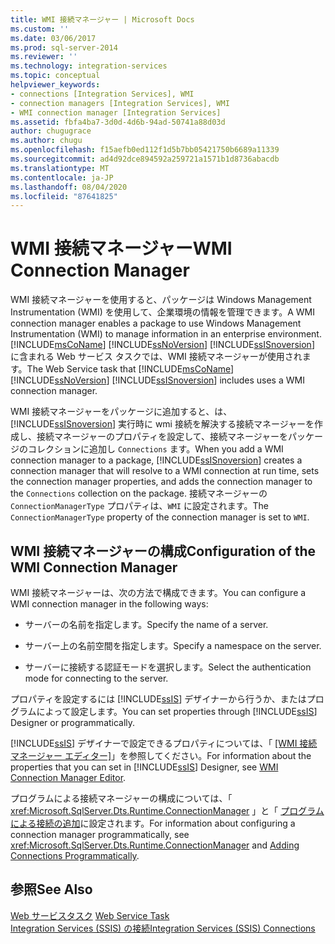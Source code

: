 ```yaml
---
title: WMI 接続マネージャー | Microsoft Docs
ms.custom: ''
ms.date: 03/06/2017
ms.prod: sql-server-2014
ms.reviewer: ''
ms.technology: integration-services
ms.topic: conceptual
helpviewer_keywords:
- connections [Integration Services], WMI
- connection managers [Integration Services], WMI
- WMI connection manager [Integration Services]
ms.assetid: fbfa4ba7-3d0d-4d6b-94ad-50741a88d03d
author: chugugrace
ms.author: chugu
ms.openlocfilehash: f15aefb0ed112f1d5b7bb05421750b6689a11339
ms.sourcegitcommit: ad4d92dce894592a259721a1571b1d8736abacdb
ms.translationtype: MT
ms.contentlocale: ja-JP
ms.lasthandoff: 08/04/2020
ms.locfileid: "87641825"
---
```

# <a name="wmi-connection-manager"></a><span data-ttu-id="fc61c-102">WMI 接続マネージャー</span><span class="sxs-lookup"><span data-stu-id="fc61c-102">WMI Connection Manager</span></span>
  <span data-ttu-id="fc61c-103">WMI 接続マネージャーを使用すると、パッケージは Windows Management Instrumentation (WMI) を使用して、企業環境の情報を管理できます。</span><span class="sxs-lookup"><span data-stu-id="fc61c-103">A WMI connection manager enables a package to use Windows Management Instrumentation (WMI) to manage information in an enterprise environment.</span></span> <span data-ttu-id="fc61c-104">[!INCLUDE[msCoName](../../includes/msconame-md.md)] [!INCLUDE[ssNoVersion](../../includes/ssnoversion-md.md)] [!INCLUDE[ssISnoversion](../../includes/ssisnoversion-md.md)] に含まれる Web サービス タスクでは、WMI 接続マネージャーが使用されます。</span><span class="sxs-lookup"><span data-stu-id="fc61c-104">The Web Service task that [!INCLUDE[msCoName](../../includes/msconame-md.md)] [!INCLUDE[ssNoVersion](../../includes/ssnoversion-md.md)] [!INCLUDE[ssISnoversion](../../includes/ssisnoversion-md.md)] includes uses a WMI connection manager.</span></span>  
  
 <span data-ttu-id="fc61c-105">WMI 接続マネージャーをパッケージに追加すると、は、 [!INCLUDE[ssISnoversion](../../includes/ssisnoversion-md.md)] 実行時に wmi 接続を解決する接続マネージャーを作成し、接続マネージャーのプロパティを設定して、接続マネージャーをパッケージのコレクションに追加し `Connections` ます。</span><span class="sxs-lookup"><span data-stu-id="fc61c-105">When you add a WMI connection manager to a package, [!INCLUDE[ssISnoversion](../../includes/ssisnoversion-md.md)] creates a connection manager that will resolve to a WMI connection at run time, sets the connection manager properties, and adds the connection manager to the `Connections` collection on the package.</span></span> <span data-ttu-id="fc61c-106">接続マネージャーの `ConnectionManagerType` プロパティは、`WMI` に設定されます。</span><span class="sxs-lookup"><span data-stu-id="fc61c-106">The `ConnectionManagerType` property of the connection manager is set to `WMI`.</span></span>  
  
## <a name="configuration-of-the-wmi-connection-manager"></a><span data-ttu-id="fc61c-107">WMI 接続マネージャーの構成</span><span class="sxs-lookup"><span data-stu-id="fc61c-107">Configuration of the WMI Connection Manager</span></span>  
 <span data-ttu-id="fc61c-108">WMI 接続マネージャーは、次の方法で構成できます。</span><span class="sxs-lookup"><span data-stu-id="fc61c-108">You can configure a WMI connection manager in the following ways:</span></span>  
  
-   <span data-ttu-id="fc61c-109">サーバーの名前を指定します。</span><span class="sxs-lookup"><span data-stu-id="fc61c-109">Specify the name of a server.</span></span>  
  
-   <span data-ttu-id="fc61c-110">サーバー上の名前空間を指定します。</span><span class="sxs-lookup"><span data-stu-id="fc61c-110">Specify a namespace on the server.</span></span>  
  
-   <span data-ttu-id="fc61c-111">サーバーに接続する認証モードを選択します。</span><span class="sxs-lookup"><span data-stu-id="fc61c-111">Select the authentication mode for connecting to the server.</span></span>  
  
 <span data-ttu-id="fc61c-112">プロパティを設定するには [!INCLUDE[ssIS](../../includes/ssis-md.md)] デザイナーから行うか、またはプログラムによって設定します。</span><span class="sxs-lookup"><span data-stu-id="fc61c-112">You can set properties through [!INCLUDE[ssIS](../../includes/ssis-md.md)] Designer or programmatically.</span></span>  
  
 <span data-ttu-id="fc61c-113">[!INCLUDE[ssIS](../../includes/ssis-md.md)] デザイナーで設定できるプロパティについては、「 [[WMI 接続マネージャー エディター]](../wmi-connection-manager-editor.md)」を参照してください。</span><span class="sxs-lookup"><span data-stu-id="fc61c-113">For information about the properties that you can set in [!INCLUDE[ssIS](../../includes/ssis-md.md)] Designer, see [WMI Connection Manager Editor](../wmi-connection-manager-editor.md).</span></span>  
  
 <span data-ttu-id="fc61c-114">プログラムによる接続マネージャーの構成については、「 <xref:Microsoft.SqlServer.Dts.Runtime.ConnectionManager> 」と「 [プログラムによる接続の追加](../building-packages-programmatically/adding-connections-programmatically.md)に設定されます。</span><span class="sxs-lookup"><span data-stu-id="fc61c-114">For information about configuring a connection manager programmatically, see <xref:Microsoft.SqlServer.Dts.Runtime.ConnectionManager> and [Adding Connections Programmatically](../building-packages-programmatically/adding-connections-programmatically.md).</span></span>  
  
## <a name="see-also"></a><span data-ttu-id="fc61c-115">参照</span><span class="sxs-lookup"><span data-stu-id="fc61c-115">See Also</span></span>  
 <span data-ttu-id="fc61c-116">[Web サービスタスク](../control-flow/web-service-task.md) </span><span class="sxs-lookup"><span data-stu-id="fc61c-116">[Web Service Task](../control-flow/web-service-task.md) </span></span>  
 [<span data-ttu-id="fc61c-117">Integration Services &#40;SSIS&#41; の接続</span><span class="sxs-lookup"><span data-stu-id="fc61c-117">Integration Services &#40;SSIS&#41; Connections</span></span>](integration-services-ssis-connections.md)  
  
  
